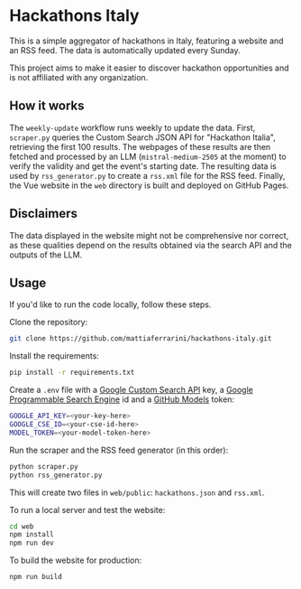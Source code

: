 # Hackathons Italy

This is a simple aggregator of hackathons in Italy, featuring a website and an RSS feed. The data is automatically updated every Sunday.

This project aims to make it easier to discover hackathon opportunities and is not affiliated with any organization.

## How it works

The `weekly-update` workflow runs weekly to update the data. First, `scraper.py` queries the Custom Search JSON API for "Hackathon Italia", retrieving the first 100 results. The webpages of these results are then fetched and processed by an LLM (`mistral-medium-2505` at the moment) to verify the validity and get the event's starting date. The resulting data is used by `rss_generator.py` to create a `rss.xml` file for the RSS feed. Finally, the Vue website in the `web` directory is built and deployed on GitHub Pages.

## Disclaimers

The data displayed in the website might not be comprehensive nor correct, as these qualities depend on the results obtained via the search API and the outputs of the LLM.

## Usage

If you'd like to run the code locally, follow these steps.

Clone the repository:
```bash
git clone https://github.com/mattiaferrarini/hackathons-italy.git
```

Install the requirements:
```bash
pip install -r requirements.txt
```

Create a `.env` file with a [Google Custom Search API](https://developers.google.com/custom-search/v1/overview) key, a [Google Programmable Search Engine](https://programmablesearchengine.google.com/controlpanel/all) id and a [GitHub Models](https://github.com/marketplace/models/azureml-mistral/mistral-medium-2505) token:
```bash
GOOGLE_API_KEY=<your-key-here>
GOOGLE_CSE_ID=<your-cse-id-here>
MODEL_TOKEN=<your-model-token-here>
```

Run the scraper and the RSS feed generator (in this order):
```bash
python scraper.py
python rss_generator.py
```

This will create two files in `web/public`: `hackathons.json` and `rss.xml`.

To run a local server and test the website:
```bash
cd web
npm install
npm run dev
```

To build the website for production:
```bash
npm run build
```
